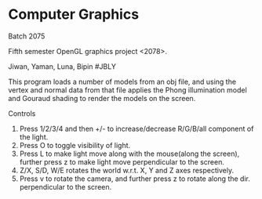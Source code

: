 # Computer Graphics
Batch 2075


Fifth semester OpenGL graphics project <2078>.


Jiwan, Yaman, Luna, Bipin  #JBLY

This program loads a number of models from an  obj file, and using the vertex and normal data from that file applies the Phong illumination model and Gouraud shading to render the
models on the screen.

Controls
1) Press 1/2/3/4 and then +/- to increase/decrease R/G/B/all component of the light.
2) Press O to toggle visibility of light.
3) Press L to make  light move along with the mouse(along the screen), further press z to make light move perpendicular to the screen.
4) Z/X, S/D, W/E rotates the world w.r.t. X, Y and Z axes respectively.
5) Press v to rotate the camera, and further press z  to rotate along the dir. perpendicular to the screen.



